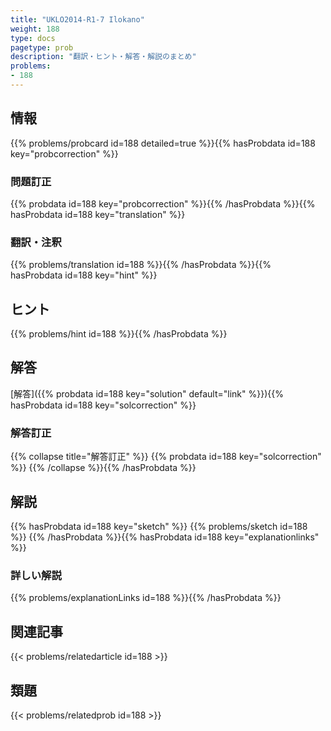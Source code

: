 ```yaml
---
title: "UKLO2014-R1-7 Ilokano"
weight: 188
type: docs
pagetype: prob
description: "翻訳・ヒント・解答・解説のまとめ"
problems: 
- 188
---
```


## 情報

{{% problems/probcard id=188 detailed=true %}}{{% hasProbdata id=188 key="probcorrection" %}}

### 問題訂正

{{% probdata id=188 key="probcorrection" %}}{{% /hasProbdata %}}{{% hasProbdata id=188 key="translation" %}}

### 翻訳・注釈

{{% problems/translation id=188 %}}{{% /hasProbdata %}}{{% hasProbdata id=188 key="hint" %}}

## ヒント

{{% problems/hint id=188 %}}{{% /hasProbdata %}}

## 解答

[解答]({{% probdata id=188 key="solution" default="link" %}}){{% hasProbdata id=188 key="solcorrection" %}}

### 解答訂正

{{% collapse title="解答訂正" %}}
{{% probdata id=188 key="solcorrection" %}}
{{% /collapse %}}{{% /hasProbdata %}}

## 解説

{{% hasProbdata id=188 key="sketch" %}}
{{% problems/sketch id=188 %}}
{{% /hasProbdata %}}{{% hasProbdata id=188 key="explanationlinks" %}}

### 詳しい解説

{{% problems/explanationLinks id=188 %}}{{% /hasProbdata %}}

## 関連記事

{{< problems/relatedarticle id=188 >}}

## 類題

{{< problems/relatedprob id=188 >}}

